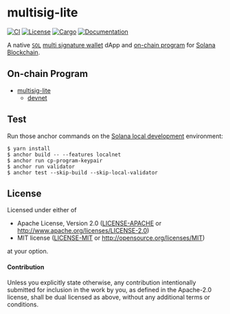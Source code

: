 # multisig-lite

[![CI](https://github.com/keithnoguchi/multisig-lite/actions/workflows/ci.yml/badge.svg)](
https://github.com/keithnoguchi/multisig-lite/actions)
[![License](https://img.shields.io/badge/license-Apache--2.0_OR_MIT-blue.svg)](
https://github.com/keithnoguchi/multisig-lite)
[![Cargo](https://img.shields.io/crates/v/multisig-lite.svg)](
https://crates.io/crates/multisig-lite)
[![Documentation](https://docs.rs/multisig-lite/badge.svg)](
https://docs.rs/multisig-lite)

[`sol`]: https://www.tradingview.com/chart/?symbol=SOL
[multi signature wallet]: https://en.wikipedia.org/wiki/Cryptocurrency_wallet#Multisignature_wallet
[on-chain program]: programs/multisig-lite/README.md
[solana blockchain]: https://solana.com

A native [`SOL`] [multi signature wallet] dApp and [on-chain program]
for [Solana Blockchain].

## On-chain Program

- [multisig-lite](programs/multisig-lite/README.md)
  - [devnet](https://explorer.solana.com/address/Ecycmji8eeggXrA3rD2cdEHpHDnP4btvVfcyTBS9cG9t?cluster=devnet)

## Test

[solana local development]: https://docs.solana.com/getstarted/local

Run those anchor commands on the [Solana local development] environment:

```
$ yarn install
$ anchor build -- --features localnet
$ anchor run cp-program-keypair
$ anchor run validator
$ anchor test --skip-build --skip-local-validator
```

## License

Licensed under either of

 * Apache License, Version 2.0 ([LICENSE-APACHE](LICENSE-APACHE) or http://www.apache.org/licenses/LICENSE-2.0)
 * MIT license ([LICENSE-MIT](LICENSE-MIT) or http://opensource.org/licenses/MIT)

at your option.

#### Contribution

Unless you explicitly state otherwise, any contribution intentionally submitted
for inclusion in the work by you, as defined in the Apache-2.0 license, shall be
dual licensed as above, without any additional terms or conditions.
